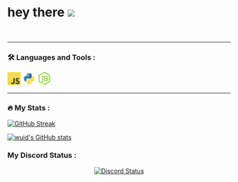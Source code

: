 

<h1>
  hey there
  <img src="https://i.giphy.com/media/hvRJCLFzcasrR4ia7z/giphy.webp" width="30px"/>
</h1>


<img src="https://komarev.com/ghpvc/?username=dot-wuid&style=flat-square&color=blue" alt=""/>

___

### :hammer_and_wrench: Languages and Tools :
<div>
  <img src="https://github.com/devicons/devicon/blob/master/icons/javascript/javascript-original.svg" width="30px"/>
  <img src="https://github.com/devicons/devicon/blob/master/icons/python/python-original.svg" width="30px"/>
  <img src="https://github.com/devicons/devicon/blob/master/icons/nodejs/nodejs-plain.svg" width="31px"/>
</div>

---

### :fire: My Stats :
[![GitHub Streak](https://github-readme-streak-stats.herokuapp.com?user=dot-wuid&theme=radical&hide_border=true&fire=EB5454&background=33%2C7612EB%2CEBCA8D)](https://git.io/streak-stats)

[![wuid's GitHub stats](https://github-readme-stats.vercel.app/api?username=dot-wuid&layout=compact&theme=vision-friendly-dark)](https://github.com/anuraghazra/github-readme-stats)


### My Discord Status :
<a  href="https://discord.com/users/895788406347558922">
  <p align="center">
  <img src="https://lanyard.cnrad.dev/api/895788406347558922?theme=dark&bg=141414&hideDiscrim=true&hideBadges=false&borderRadius=5px" alt="Discord Status">

